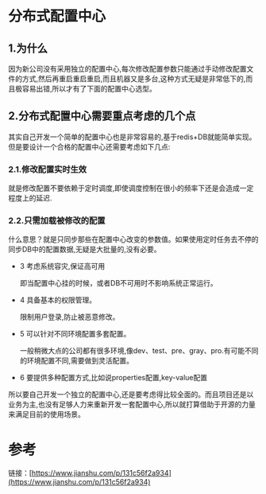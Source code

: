 # 分布式配置中心

## 1.为什么

因为新公司没有采用独立的配置中心,每次修改配置参数只能通过手动修改配置文件的方式,然后再重启重启重启,而且机器又是多台,这种方式无疑是非常低下的,而且极容易出错,所以才有了下面的配置中心选型。

## 2.分布式配置中心需要重点考虑的几个点

其实自己开发一个简单的配置中心也是非常容易的,基于redis+DB就能简单实现。但是要设计一个合格的配置中心还需要考虑如下几点:

### 2.1.修改配置实时生效

就是修改配置不要依赖于定时调度,即使调度控制在很小的频率下还是会造成一定程度上的延迟.

### 2.2.只需加载被修改的配置

什么意思？就是只同步那些在配置中心改变的参数值。如果使用定时任务去不停的同步DB中的配置数据,无疑是大批量的,没有必要。

* 3 考虑系统容灾,保证高可用

  即当配置中心挂的时候，或者DB不可用时不影响系统正常运行。

* 4 具备基本的权限管理。

  限制用户登录,防止被恶意修改。

* 5 可以针对不同环境配置多套配置。

  一般稍微大点的公司都有很多环境,像dev、test、pre、gray、pro.有可能不同的环境配置不同,需要做到灵活配置。

* 6 要提供多种配置方式,比如说properties配置,key-value配置

所以要自己开发一个独立的配置中心,还是要考虑得比较全面的。而且项目还是以业务为主,也没有足够人力来重新开发一套配置中心,所以就打算借助于开源的力量来满足目前的使用场景。

# 参考

链接：[https://www.jianshu.com/p/131c56f2a934](https://www.jianshu.com/p/131c56f2a934)

